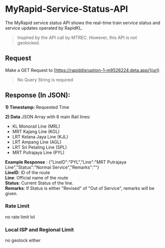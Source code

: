 # MyRapid-Service-Status-API
The MyRapid service status API shows the real-time train service status and service updates operated by RapidKL.
> Inspired by the API call by MTREC. However, this API is not geolocked.

## Request
Make a GET Request to [https://rapiddisruption-1-m9526224.deta.app/](url)
> No Query String is required

## Response (In JSON):

**1) Timestamp:**
Requested Time

**2) Data**
JSON Array with 6 main Rail lines:
  - KL Monorail Line (MRL)
  - MRT Kajang Line (KGL)
  - LRT Kelana Jaya Line (KJL)
  - LRT Ampang Line (AGL)
  - LRT Sri Petaling Line (SPL)
  - MRT Putrajaya Line (PYL)

  **Example Response** : {"LineID":"PYL","Line":"MRT Putrajaya Line","Status":"Normal Service","Remarks":""}  
  **LineID**: ID of the route  
  **Line**: Official name of the route  
  **Status**: Current Status of the line.  
  **Remarks**: If Status is either "Revised" of "Out of Service", remarks will be given.  

### Rate Limit
no rate limit lol  

### Local ISP and Regional Limit
no geolock either
